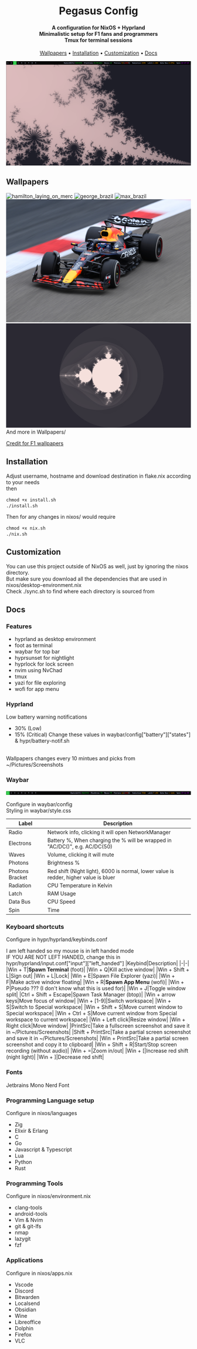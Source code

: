<h1 align="center">
  <br>
    Pegasus Config
  <br>
</h1>
<h4 align="center">
  A configuration for NixOS + Hyprland<br>
  Minimalistic setup for F1 fans and programmers<br>
  Tmux for terminal sessions
</h4>

<p align="center">
  <a href="#wallpapers">Wallpapers</a> •
  <a href="#installation">Installation</a> •
  <a href="#customization">Customization</a> •
  <a href="#docs">Docs</a>
</p>

![desktop_screenshot](./assets/desktop.png)

## Wallpapers

![hamilton_laying_on_merc](./Wallpapers/2024%20Abu%20Dhabi%20GP%20-%20Lewis%20Hamilton.png)
![george_brazil](./Wallpapers/2024%20São%20Paulo%20GP%20-%20George%20Russell%202.png)
![max_brazil](./Wallpapers/2024%20São%20Paulo%20GP%20-%20Max%20Verstappen%206.png)
![max_preseason](./Wallpapers/2025%20Pre-Season%20Testing%20-%20Max%20Verstappen%204.jpg)
![mandrelbrot_full](./Wallpapers/mandelbrot_full_rosewater.png)
And more in Wallpapers/

[Credit for F1 wallpapers](https://photos.google.com/share/AF1QipMSCLnAN3FpvqaMdcMQfXJU9tHow9PLA1bm4RaeQhzq6EpmLGDnmq1ht2dNqLwODg?pli=1&key=N0xtODRJMHl3cjNwRlVoa2dEanRxZm14TFpBTGpB)

## Installation
Adjust username, hostname and download destination in flake.nix according to your needs<br>
then
```
chmod +x install.sh
./install.sh
```

Then for any changes in nixos/ would require
```
chmod +x nix.sh
./nix.sh
```

## Customization
You can use this project outside of NixOS as well, just by ignoring the nixos directory.<br>
But make sure you download all the dependencies that are used in nixos/desktop-environment.nix<br>
Check ./sync.sh to find where each directory is sourced from

## Docs

### Features
- hyprland as desktop environment
- foot as terminal
- waybar for top bar
- hyprsunset for nightlight
- hyprlock for lock screen
- nvim using NvChad
- tmux
- yazi for file exploring
- wofi for app menu

### Hyprland
Low battery warning notifications
- 30% (Low)
- 15% (Critical)
Change these values in waybar/config\["battery"\]\["states"\] & hypr/battery-notif.sh<br>
<br>
Wallpapers changes every 10 mintues and picks from ~/Pictures/Screenshots

### Waybar
![waybar](./assets/waybar.png)

Configure in waybar/config<br>
Styling in waybar/style.css<br>


|Label|Description|
|-|-|
|Radio|Network info, clicking it will open NetworkManager|
|Electrons|Battery %, When charging the % will be wrapped in "AC/DC()", e.g. AC/DC(50)|
|Waves|Volume, clicking it will mute|
|Photons|Brightness %|
|Photons Bracket|Red shift (Night light), 6000 is normal, lower value is redder, higher value is bluer|
|Radiation|CPU Temperature in Kelvin|
|Latch|RAM Usage|
|Data Bus|CPU Speed|
|Spin|Time|

### Keyboard shortcuts
Configure in hypr/hyprland/keybinds.conf

I am left handed so my mouse is in left handed mode<br>
IF YOU ARE NOT LEFT HANDED, change this in hypr/hyprland/input.conf\["input"\]\["left_handed"\]
|Keybind|Description|
|-|-|
|Win + T|**Spawn Terminal** (foot)|
|Win + Q|Kill active window|
|Win + Shift + L|Sign out|
|Win + L|Lock|
|Win + E|Spawn File Explorer (yazi)|
|Win + F|Make active window floating|
|Win + R|**Spawn App Menu** (wofi)|
|Win + P|Pseudo ??? (I don't know what this is used for)|
|Win + J|Toggle window split|
|Ctrl + Shift + Escape|Spawn Task Manager (btop)|
|Win + arrow keys|Move focus of window|
|Win + [1-9]|Switch workspace|
|Win + S|Switch to Special workspace|
|Win + Shift + S|Move current window to Special workspace|
|Win + Ctrl + S|Move current window from Special workspace to current workspace|
|Win + Left click|Resize window|
|Win + Right click|Move window|
|PrintSrc|Take a fullscreen screenshot and save it in ~/Pictures/Screenshots|
|Shift + PrintSrc|Take a partial screen screenshot and save it in ~/Pictures/Screenshots|
|Win + PrintSrc|Take a partial screen screenshot and copy it to clipboard|
|Win + Shift + R|Start/Stop screen recording (without audio)|
|Win + =|Zoom in/out|
|Win + \[|Increase red shift (night light)|
|Win + \]|Decrease red shift|

### Fonts
Jetbrains Mono Nerd Font

### Programming Language setup
Configure in nixos/languages
- Zig
- Elixir & Erlang
- C
- Go
- Javascript & Typescript
- Lua
- Python
- Rust

### Programming Tools
Configure in nixos/environment.nix
- clang-tools
- android-tools
- Vim & Nvim
- git & git-lfs
- nmap
- lazygit
- fzf

### Applications
Configure in nixos/apps.nix
- Vscode
- Discord
- Bitwarden
- Localsend
- Obsidian
- Wine
- Libreoffice
- Dolphin
- Firefox
- VLC

